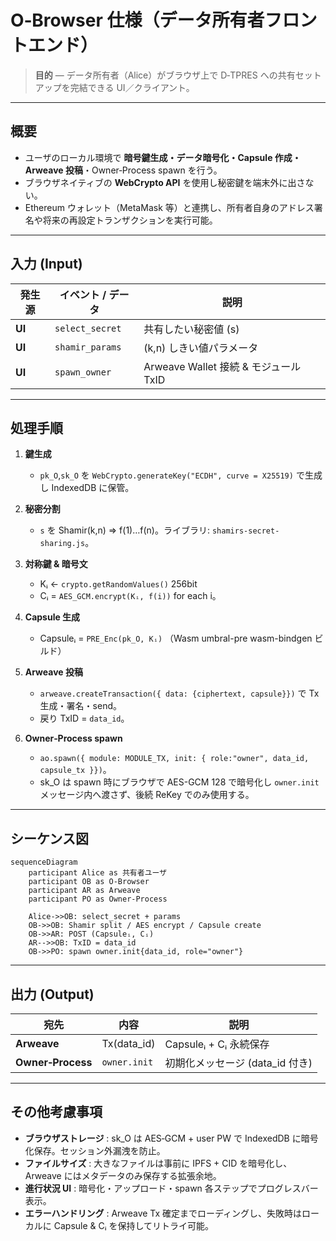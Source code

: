 # O‑Browser 仕様（データ所有者フロントエンド）

> **目的** ― データ所有者（Alice）がブラウザ上で D‑TPRES への共有セットアップを完結できる UI／クライアント。

---

## 概要

* ユーザのローカル環境で **暗号鍵生成・データ暗号化・Capsule 作成・Arweave 投稿**・Owner‑Process spawn を行う。
* ブラウザネイティブの **WebCrypto API** を使用し秘密鍵を端末外に出さない。
* Ethereum ウォレット（MetaMask 等）と連携し、所有者自身のアドレス署名や将来の再設定トランザクションを実行可能。

---

## 入力 (Input)

| 発生源    | イベント / データ      | 説明                             |
| ------ | --------------- | ------------------------------ |
| **UI** | `select_secret` | 共有したい秘密値 (s)            |
| **UI** | `shamir_params` | (k,n) しきい値パラメータ                |
| **UI** | `spawn_owner`   | Arweave Wallet 接続 & モジュール TxID |

---

## 処理手順

1. **鍵生成**

   * `pk_O`,`sk_O` を `WebCrypto.generateKey("ECDH", curve = X25519)` で生成し IndexedDB に保管。
2. **秘密分割**

   * `s` を Shamir(k,n) ⇒ f(1)…f(n)。ライブラリ: `shamirs-secret-sharing.js`。
3. **対称鍵 & 暗号文**

   * Kᵢ ← `crypto.getRandomValues()` 256bit
   * Cᵢ = `AES_GCM.encrypt(Kᵢ, f(i))` for each i。
4. **Capsule 生成**

   * Capsuleᵢ = `PRE_Enc(pk_O, Kᵢ)` （Wasm umbral-pre wasm-bindgen ビルド）
5. **Arweave 投稿**

   * `arweave.createTransaction({ data: {ciphertext, capsule}})` で Tx 生成・署名・send。
   * 戻り TxID = `data_id`。
6. **Owner‑Process spawn**

   * `ao.spawn({ module: MODULE_TX, init: { role:"owner", data_id, capsule_tx }})`。
   * sk\_O は spawn 時にブラウザで AES-GCM 128 で暗号化し `owner.init` メッセージ内へ渡さず、後続 ReKey でのみ使用する。

---

## シーケンス図

```mermaid
sequenceDiagram
    participant Alice as 共有者ユーザ
    participant OB as O-Browser
    participant AR as Arweave
    participant PO as Owner-Process

    Alice->>OB: select_secret + params
    OB->>OB: Shamir split / AES encrypt / Capsule create
    OB->>AR: POST (Capsuleᵢ, Cᵢ)
    AR-->>OB: TxID = data_id
    OB->>PO: spawn owner.init{data_id, role="owner"}
```

---

## 出力 (Output)

| 宛先                | 内容           | 説明                     |
| ----------------- | ------------ | ---------------------- |
| **Arweave**       | Tx(data\_id) | Capsuleᵢ + Cᵢ 永続保存     |
| **Owner‑Process** | `owner.init` | 初期化メッセージ (data\_id 付き) |

---

## その他考慮事項

* **ブラウザストレージ** : sk\_O は AES‑GCM + user PW で IndexedDB に暗号化保存。セッション外漏洩を防止。
* **ファイルサイズ** : 大きなファイルは事前に IPFS + CID を暗号化し、Arweave にはメタデータのみ保存する拡張余地。
* **進行状況 UI** : 暗号化・アップロード・spawn 各ステップでプログレスバー表示。
* **エラーハンドリング** : Arweave Tx 確定までローディングし、失敗時はローカルに Capsule & Cᵢ を保持してリトライ可能。
